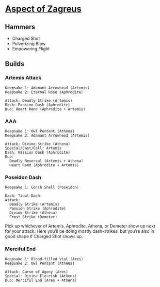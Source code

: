 # [Aspect of Zagreus](https://www.leereamsnyder.com/blog/hades-build-guide#aspect-of-zagreus-shield)

## Hammers

* Charged Shot
* Pulverizing Blow
* Empowering Flight

## Builds

### Artemis Attack
```
Keepsake 1: Adamant Arrowhead (Artemis)
Keepsake 2: Eternal Rose (Aphrodite)

Attack: Deadly Strike (Artemis)
Dash: Passion Dash (Aphrodite)
Duo: Heart Rend (Aphrodite + Artemis)
```

### AAA
```
Keepsake 1: Owl Pendant (Athena)
Keepsake 2: Adamant Arrowhead (Artemis)

Attack: Divine Strike (Athena)
Special/Cast/Call: Artemis
Dash: Passion Dash (Aphrodite)
Duo:
  Deadly Reversal (Artemis + Athena)
  Heart Rend (Aphrodite + Artemis)
```

### Poseidon Dash
```
Keepsake 1: Conch Shell (Poseidon)

Dash: Tidal Dash
Attack:
  Deadly Strike (Artemis)
  Passion Strike (Aphrodite)
  Divine Strike (Athena)
  Frost Strike (Demeter)
```
Pick up whichever of Artemis, Aphrodite, Athena, or Demeter show up next for your attack. Here you’ll be doing mostly dash-strikes, but you’re also in good shape if Charged Shot shows up.

### Merciful End
```
Keepsake 1: Blood-filled Vial (Ares)
Keepsake 2: Owl Pendant (Athena)

Attack: Curse of Agony (Ares)
Special: Divine Flourish (Athena)
Duo: Merciful End (Ares + Athena)
```
